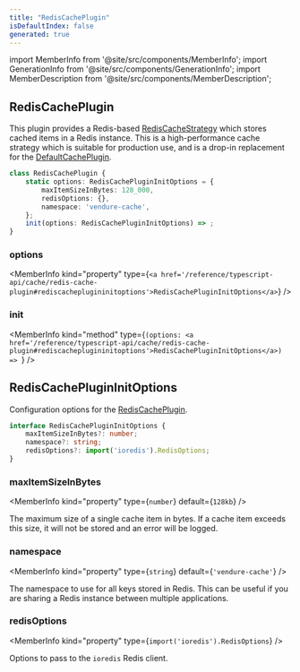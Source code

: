 ```yaml
---
title: "RedisCachePlugin"
isDefaultIndex: false
generated: true
---
```

<!-- This file was generated from the Vendure source. Do not modify. Instead, re-run the "docs:build" script -->
import MemberInfo from '@site/src/components/MemberInfo';
import GenerationInfo from '@site/src/components/GenerationInfo';
import MemberDescription from '@site/src/components/MemberDescription';


## RedisCachePlugin

<GenerationInfo sourceFile="packages/core/src/plugin/redis-cache-plugin/redis-cache-plugin.ts" sourceLine="19" packageName="@vendure/core" since="3.1.0" />

This plugin provides a Redis-based <a href='/reference/typescript-api/cache/redis-cache-strategy#rediscachestrategy'>RedisCacheStrategy</a> which stores cached items in a Redis instance.
This is a high-performance cache strategy which is suitable for production use, and is a drop-in
replacement for the <a href='/reference/typescript-api/cache/default-cache-plugin#defaultcacheplugin'>DefaultCachePlugin</a>.

```ts title="Signature"
class RedisCachePlugin {
    static options: RedisCachePluginInitOptions = {
        maxItemSizeInBytes: 128_000,
        redisOptions: {},
        namespace: 'vendure-cache',
    };
    init(options: RedisCachePluginInitOptions) => ;
}
```

<div className="members-wrapper">

### options

<MemberInfo kind="property" type={`<a href='/reference/typescript-api/cache/redis-cache-plugin#rediscacheplugininitoptions'>RedisCachePluginInitOptions</a>`}   />


### init

<MemberInfo kind="method" type={`(options: <a href='/reference/typescript-api/cache/redis-cache-plugin#rediscacheplugininitoptions'>RedisCachePluginInitOptions</a>) => `}   />




</div>


## RedisCachePluginInitOptions

<GenerationInfo sourceFile="packages/core/src/plugin/redis-cache-plugin/types.ts" sourceLine="9" packageName="@vendure/core" since="3.1.0" />

Configuration options for the <a href='/reference/typescript-api/cache/redis-cache-plugin#rediscacheplugin'>RedisCachePlugin</a>.

```ts title="Signature"
interface RedisCachePluginInitOptions {
    maxItemSizeInBytes?: number;
    namespace?: string;
    redisOptions?: import('ioredis').RedisOptions;
}
```

<div className="members-wrapper">

### maxItemSizeInBytes

<MemberInfo kind="property" type={`number`} default={`128kb`}   />

The maximum size of a single cache item in bytes. If a cache item exceeds this size, it will not be stored
and an error will be logged.
### namespace

<MemberInfo kind="property" type={`string`} default={`'vendure-cache'`}   />

The namespace to use for all keys stored in Redis. This can be useful if you are sharing a Redis instance
between multiple applications.
### redisOptions

<MemberInfo kind="property" type={`import('ioredis').RedisOptions`}   />

Options to pass to the `ioredis` Redis client.


</div>
